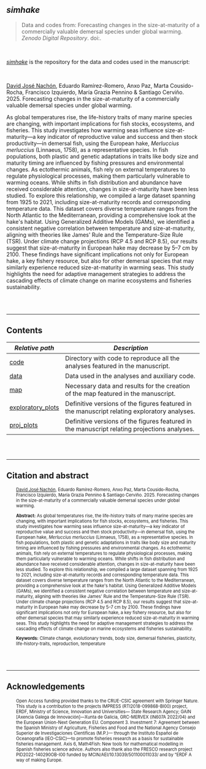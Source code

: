 ## *simhake*

> Data and codes from: Forecasting changes in the size-at-maturity of a commercially valuable demersal species under global warming. *Zenodo Digital Repository*. doi:[](https://doi.org/10.5281/zenodo.14388651).

<br>


[*simhake*](https://github.com/MERVEX-group/simhake) is the repository for the data and codes used in the manuscript:

</br>

[David José Nachón](mailto:davidjose.nachon@gmail.com), Eduardo Ramírez-Romero, Anxo Paz, Marta Cousido-Rocha, Francisco Izquierdo, María Grazia Pennino & Santiago Cerviño. 2025. Forecasting changes in the size-at-maturity of a commercially valuable demersal species under global warming.
                    
As global temperatures rise, the life-history traits of many marine species are changing, with important implications for fish stocks, ecosystems, and fisheries. This study investigates how warming seas influence size-at-maturity—a key indicator of reproductive value and success and then stock productivity—in demersal fish, using the European hake, *Merluccius merluccius* (Linnaeus, 1758), as a representative species. In fish populations, both plastic and genetic adaptations in traits like body size and maturity timing are influenced by fishing pressures and environmental changes. As ectothermic animals, fish rely on external temperatures to regulate physiological processes, making them particularly vulnerable to warming oceans. While shifts in fish distribution and abundance have received considerable attention, changes in size-at-maturity have been less studied. To explore this relationship, we compiled a large dataset spanning from 1925 to 2021, including size-at-maturity records and corresponding temperature data. This dataset covers diverse temperature ranges from the North Atlantic to the Mediterranean, providing a comprehensive look at the hake's habitat. Using Generalized Additive Models (GAMs), we identified a consistent negative correlation between temperature and size-at-maturity, aligning with theories like James' Rule and the Temperature-Size Rule (TSR). Under climate change projections (RCP 4.5 and RCP 8.5), our results suggest that size-at-maturity in European hake may decrease by 5–7 cm by 2100. These findings have significant implications not only for European hake, a key fishery resource, but also for other demersal species that may similarly experience reduced size-at-maturity in warming seas. This study highlights the need for adaptive management strategies to address the cascading effects of climate change on marine ecosystems and fisheries sustainability. 

<br><br>

--------------------------

## Contents


|  *Relative path*  |  *Description*  |
|-------------------|-----------------|
|  [code](./code)  |  Directory with code to reproduce all the analyses featured in the manuscript.  |
|  [data](./data)  |  Data used in the analyses and auxiliary code.  |
|  [map](./map)  |  Necessary data and results for the creation of the map featured in the manuscript.   |
|  [exploratory_plots](./exploratory_plots)  |  Definitive versions of the figures featured in the manuscript relating exploratory analyses.   |
|  [proj_plots](./proj_plots)  |  Definitive versions of the figures featured in the manuscript relating projections analyses.   |

<!-- |  [docs/](./docs)  |  Documents, right now just a presentation.  | -->

<br><br>

--------------------------

## Citation and abstract

<div style="padding-left:5%;font-size:0.8em;">

[David José Nachón](mailto:davidjose.nachon@gmail.com), Eduardo Ramírez-Romero, Anxo Paz, Marta Cousido-Rocha, Francisco Izquierdo, María Grazia Pennino & Santiago Cerviño. 2025. Forecasting changes in the size-at-maturity of a commercially valuable demersal species under global warming.

**Abstract:** As global temperatures rise, the life-history traits of many marine species are changing, with important implications for fish stocks, ecosystems, and fisheries. This study investigates how warming seas influence size-at-maturity—a key indicator of reproductive value and success and then stock productivity—in demersal fish, using the European hake, *Merluccius merluccius* (Linnaeus, 1758), as a representative species. In fish populations, both plastic and genetic adaptations in traits like body size and maturity timing are influenced by fishing pressures and environmental changes. As ectothermic animals, fish rely on external temperatures to regulate physiological processes, making them particularly vulnerable to warming oceans. While shifts in fish distribution and abundance have received considerable attention, changes in size-at-maturity have been less studied. To explore this relationship, we compiled a large dataset spanning from 1925 to 2021, including size-at-maturity records and corresponding temperature data. This dataset covers diverse temperature ranges from the North Atlantic to the Mediterranean, providing a comprehensive look at the hake's habitat. Using Generalized Additive Models (GAMs), we identified a consistent negative correlation between temperature and size-at-maturity, aligning with theories like James' Rule and the Temperature-Size Rule (TSR). Under climate change projections (RCP 4.5 and RCP 8.5), our results suggest that size-at-maturity in European hake may decrease by 5–7 cm by 2100. These findings have significant implications not only for European hake, a key fishery resource, but also for other demersal species that may similarly experience reduced size-at-maturity in warming seas. This study highlights the need for adaptive management strategies to address the cascading effects of climate change on marine ecosystems and fisheries sustainability.
    
**Keywords:** Climate change, evolutionary trends, body size, demersal fisheries, plasticity, life-history-traits, reproduction, temperature

</div>

<br><br>

--------------------------

## Acknowledgements

<div style="padding-left:5%;font-size:0.8em;">

Open Access funding provided thanks to the CRUE-CSIC agreement with Springer Nature. This study is a contribution to the projects IMPRESS (RTI2018-099868-BI00) project, ERDF, Ministry of Science, Innovation and Universities— State Research Agency; GAIN [Axencia Galega de Innovación]—Xunta de Galicia, GRC-MERVEX (IN607A 2022/04) and the European Union-Next Generation EU. Component 3. Investment 7: Agreement between the Spanish Ministry of Agriculture, Fisheries and Food and the National Agency Consejo Superior de Investigaciones Científicas (M.P.)— through the Instituto Español de Oceanografía (IEO-CSIC)—to promote fisheries research as a basis for sustainable fisheries management. Axis 6, Math4Fish: New tools for mathematical modelling in Spanish fisheries science advice. Authors also thank also the FRESCO research project PID2022-140290OB-I00 funded by MCIN/AEI/10.13039/501100011033/ and by “ERDF A way of making Europe.

</div>

<br>
